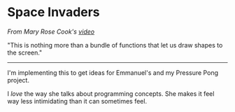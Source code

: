 # Space Invaders

*From Mary Rose Cook's [video](https://vimeo.com/105955605)*

"This is nothing more than a bundle of functions that let us draw shapes to the screen."

----

I'm implementing this to get ideas for Emmanuel's and my Pressure Pong project.

I *love* the way she talks about programming concepts. She makes it feel way less intimidating than it can sometimes feel.
